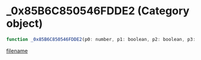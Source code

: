 # _0x85B6C850546FDDE2 (Category object)

```js
function _0x85B6C850546FDDE2(p0: number, p1: boolean, p2: boolean, p3: boolean, p4: number): boolean
```

[filename](_0x85B6C850546FDDE2_m.md ':include')